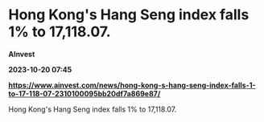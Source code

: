 # Hong Kong's Hang Seng index falls 1% to 17,118.07.
**AInvest**

**2023-10-20 07:45**

**https://www.ainvest.com/news/hong-kong-s-hang-seng-index-falls-1-to-17-118-07-2310100095bb20df7a869e87/**

Hong Kong's Hang Seng index falls 1% to 17,118.07.